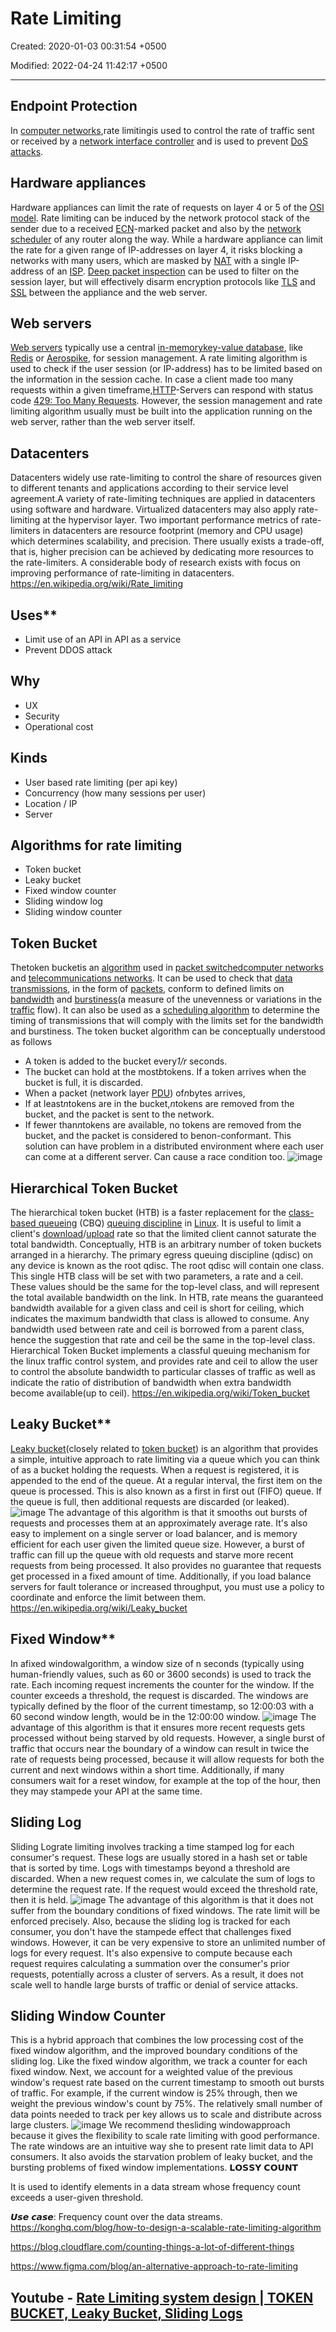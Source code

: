 # Rate Limiting

Created: 2020-01-03 00:31:54 +0500

Modified: 2022-04-24 11:42:17 +0500

---

## Endpoint Protection

In [computer networks](https://en.wikipedia.org/wiki/Computer_network),rate limitingis used to control the rate of traffic sent or received by a [network interface controller](https://en.wikipedia.org/wiki/Network_interface_controller) and is used to prevent [DoS attacks](https://en.wikipedia.org/wiki/Denial-of-service_attack).

## Hardware appliances

Hardware appliances can limit the rate of requests on layer 4 or 5 of the [OSI model](https://en.wikipedia.org/wiki/OSI_model).
Rate limiting can be induced by the network protocol stack of the sender due to a received [ECN](https://en.wikipedia.org/wiki/Explicit_Congestion_Notification)-marked packet and also by the [network scheduler](https://en.wikipedia.org/wiki/Network_scheduler) of any router along the way.
While a hardware appliance can limit the rate for a given range of IP-addresses on layer 4, it risks blocking a networks with many users, which are masked by [NAT](https://en.wikipedia.org/wiki/Network_address_translation) with a single IP-address of an [ISP](https://en.wikipedia.org/wiki/Internet_service_provider).
[Deep packet inspection](https://en.wikipedia.org/wiki/Deep_packet_inspection) can be used to filter on the session layer, but will effectively disarm encryption protocols like [TLS](https://en.wikipedia.org/wiki/Transport_Layer_Security) and [SSL](https://en.wikipedia.org/wiki/Secure_Sockets_Layer) between the appliance and the web server.

## Web servers

[Web servers](https://en.wikipedia.org/wiki/Web_server) typically use a central [in-memory](https://en.wikipedia.org/wiki/In-memory_database)[key-value database](https://en.wikipedia.org/wiki/Key-value_database), like [Redis](https://en.wikipedia.org/wiki/Redis) or [Aerospike](https://en.wikipedia.org/wiki/Aerospike_(database)), for session management. A rate limiting algorithm is used to check if the user session (or IP-address) has to be limited based on the information in the session cache.
In case a client made too many requests within a given timeframe,[HTTP](https://en.wikipedia.org/wiki/Hypertext_Transfer_Protocol)-Servers can respond with status code [429: Too Many Requests](https://en.wikipedia.org/wiki/List_of_HTTP_status_codes#429_Too_Many_Requests).
However, the session management and rate limiting algorithm usually must be built into the application running on the web server, rather than the web server itself.

## Datacenters

Datacenters widely use rate-limiting to control the share of resources given to different tenants and applications according to their service level agreement.A variety of rate-limiting techniques are applied in datacenters using software and hardware. Virtualized datacenters may also apply rate-limiting at the hypervisor layer. Two important performance metrics of rate-limiters in datacenters are resource footprint (memory and CPU usage) which determines scalability, and precision. There usually exists a trade-off, that is, higher precision can be achieved by dedicating more resources to the rate-limiters. A considerable body of research exists with focus on improving performance of rate-limiting in datacenters.
<https://en.wikipedia.org/wiki/Rate_limiting>

## Uses**

- Limit use of an API in API as a service
- Prevent DDOS attack

## Why

- UX
- Security
- Operational cost

## Kinds

- User based rate limiting (per api key)
- Concurrency (how many sessions per user)
- Location / IP
- Server

## Algorithms for rate limiting

- Token bucket
- Leaky bucket
- Fixed window counter
- Sliding window log
- Sliding window counter

## Token Bucket

Thetoken bucketis an [algorithm](https://en.wikipedia.org/wiki/Algorithm) used in [packet switched](https://en.wikipedia.org/wiki/Packet-switching)[computer networks](https://en.wikipedia.org/wiki/Computer_network) and [telecommunications networks](https://en.wikipedia.org/wiki/Telecommunication). It can be used to check that [data transmissions](https://en.wikipedia.org/wiki/Data_transmission), in the form of [packets](https://en.wikipedia.org/wiki/Network_packet), conform to defined limits on [bandwidth](https://en.wikipedia.org/wiki/Bandwidth_(computing)) and [burstiness](https://en.wikipedia.org/wiki/Burst_transmission)(a measure of the unevenness or variations in the [traffic](https://en.wikipedia.org/wiki/Network_traffic_measurement) flow). It can also be used as a [scheduling algorithm](https://en.wikipedia.org/wiki/Scheduling_algorithm) to determine the timing of transmissions that will comply with the limits set for the bandwidth and burstiness.
The token bucket algorithm can be conceptually understood as follows

- A token is added to the bucket every*1/r* seconds.
- The bucket can hold at the most*b*tokens. If a token arrives when the bucket is full, it is discarded.
- When a packet (network layer [PDU](https://en.wikipedia.org/wiki/Protocol_data_unit)) of*n*bytes arrives,
- If at least*n*tokens are in the bucket,*n*tokens are removed from the bucket, and the packet is sent to the network.
- If fewer than*n*tokens are available, no tokens are removed from the bucket, and the packet is considered to benon-conformant.
This solution can have problem in a distributed environment where each user can come at a different server. Can cause a race condition too.
![image](media/Rate-Limiting-image1.png)

## Hierarchical Token Bucket

The hierarchical token bucket (HTB) is a faster replacement for the [class-based queueing](https://en.wikipedia.org/wiki/Class-based_queueing) (CBQ) [queuing discipline](https://en.wikipedia.org/wiki/Queuing_discipline) in [Linux](https://en.wikipedia.org/wiki/Linux). It is useful to limit a client's [download](https://en.wikipedia.org/wiki/Download)/[upload](https://en.wikipedia.org/wiki/Upload) rate so that the limited client cannot saturate the total bandwidth.
Conceptually, HTB is an arbitrary number of token buckets arranged in a hierarchy. The primary egress queuing discipline (qdisc) on any device is known as the root qdisc. The root qdisc will contain one class. This single HTB class will be set with two parameters, a rate and a ceil. These values should be the same for the top-level class, and will represent the total available bandwidth on the link.
In HTB, rate means the guaranteed bandwidth available for a given class and ceil is short for ceiling, which indicates the maximum bandwidth that class is allowed to consume. Any bandwidth used between rate and ceil is borrowed from a parent class, hence the suggestion that rate and ceil be the same in the top-level class.
Hierarchical Token Bucket implements a classful queuing mechanism for the linux traffic control system, and provides rate and ceil to allow the user to control the absolute bandwidth to particular classes of traffic as well as indicate the ratio of distribution of bandwidth when extra bandwidth become available(up to ceil).
<https://en.wikipedia.org/wiki/Token_bucket>

## Leaky Bucket**

[Leaky bucket](https://en.wikipedia.org/wiki/Leaky_bucket)(closely related to [token bucket](https://en.wikipedia.org/wiki/Token_bucket)) is an algorithm that provides a simple, intuitive approach to rate limiting via a queue which you can think of as a bucket holding the requests. When a request is registered, it is appended to the end of the queue. At a regular interval, the first item on the queue is processed. This is also known as a first in first out (FIFO) queue. If the queue is full, then additional requests are discarded (or leaked).
![image](media/Rate-Limiting-image2.png)
The advantage of this algorithm is that it smooths out bursts of requests and processes them at an approximately average rate. It's also easy to implement on a single server or load balancer, and is memory efficient for each user given the limited queue size.
However, a burst of traffic can fill up the queue with old requests and starve more recent requests from being processed. It also provides no guarantee that requests get processed in a fixed amount of time. Additionally, if you load balance servers for fault tolerance or increased throughput, you must use a policy to coordinate and enforce the limit between them.
<https://en.wikipedia.org/wiki/Leaky_bucket>

## Fixed Window**

In afixed windowalgorithm, a window size of n seconds (typically using human-friendly values, such as 60 or 3600 seconds) is used to track the rate. Each incoming request increments the counter for the window. If the counter exceeds a threshold, the request is discarded. The windows are typically defined by the floor of the current timestamp, so 12:00:03 with a 60 second window length, would be in the 12:00:00 window.
![image](media/Rate-Limiting-image3.png)
The advantage of this algorithm is that it ensures more recent requests gets processed without being starved by old requests. However, a single burst of traffic that occurs near the boundary of a window can result in twice the rate of requests being processed, because it will allow requests for both the current and next windows within a short time. Additionally, if many consumers wait for a reset window, for example at the top of the hour, then they may stampede your API at the same time.

## Sliding Log

Sliding Lograte limiting involves tracking a time stamped log for each consumer's request. These logs are usually stored in a hash set or table that is sorted by time. Logs with timestamps beyond a threshold are discarded. When a new request comes in, we calculate the sum of logs to determine the request rate. If the request would exceed the threshold rate, then it is held.
![image](media/Rate-Limiting-image4.png)
The advantage of this algorithm is that it does not suffer from the boundary conditions of fixed windows. The rate limit will be enforced precisely. Also, because the sliding log is tracked for each consumer, you don't have the stampede effect that challenges fixed windows. However, it can be very expensive to store an unlimited number of logs for every request. It's also expensive to compute because each request requires calculating a summation over the consumer's prior requests, potentially across a cluster of servers. As a result, it does not scale well to handle large bursts of traffic or denial of service attacks.

## Sliding Window Counter

This is a hybrid approach that combines the low processing cost of the fixed window algorithm, and the improved boundary conditions of the sliding log. Like the fixed window algorithm, we track a counter for each fixed window. Next, we account for a weighted value of the previous window's request rate based on the current timestamp to smooth out bursts of traffic. For example, if the current window is 25% through, then we weight the previous window's count by 75%. The relatively small number of data points needed to track per key allows us to scale and distribute across large clusters.
![image](media/Rate-Limiting-image5.png)
We recommend thesliding windowapproach because it gives the flexibility to scale rate limiting with good performance. The rate windows are an intuitive way she to present rate limit data to API consumers. It also avoids the starvation problem of leaky bucket, and the bursting problems of fixed window implementations.
𝗟𝗢𝗦𝗦𝗬 𝗖𝗢𝗨𝗡𝗧

It is used to identify elements in a data stream whose frequency count exceeds a user-given threshold.

𝙐𝙨𝙚 𝙘𝙖𝙨𝙚: Frequency count over the data streams.
<https://konghq.com/blog/how-to-design-a-scalable-rate-limiting-algorithm>

<https://blog.cloudflare.com/counting-things-a-lot-of-different-things>

<https://www.figma.com/blog/an-alternative-approach-to-rate-limiting>

## Youtube - [Rate Limiting system design | TOKEN BUCKET, Leaky Bucket, Sliding Logs](https://www.youtube.com/watch?v=mhUQe4BKZXs)

